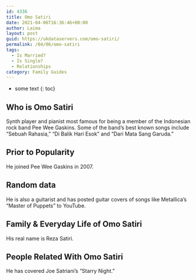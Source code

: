 ```yaml
---
id: 4336
title: Omo Satiri
date: 2021-04-06T16:36:46+00:00
author: Laima
layout: post
guid: https://ukdataservers.com/omo-satiri/
permalink: /04/06/omo-satiri
tags:
  - Is Married?
  - Is Single?
  - Relationships
category: Family Guides
---
```


* some text
{: toc}


## Who is Omo Satiri
                  
                  
                  
Synth player and pianist most famous for being a member of the Indonesian rock band Pee Wee Gaskins. Some of the band&#8217;s best known songs include &#8220;Sebuah Rahasia,&#8221; &#8220;Di Balik Hari Esok&#8221; and &#8220;Dari Mata Sang Garuda.&#8221; 
                  
              
            
              
            
                
                
                
## Prior to Popularity
                  
                  
                  
He joined Pee Wee Gaskins in 2007.
                  
              
            
              
            
                
                
                
## Random data
                  
                  
                  
He is also a guitarist and has posted guitar covers of songs like Metallica&#8217;s &#8220;Master of Puppets&#8221; to YouTube. 
                  
              
            
              
            
                
                
                
## Family & Everyday Life of Omo Satiri
                  
                  
                  
His real name is Reza Satiri. 
                  
              
            
              
            
                
                
                
## People Related With Omo Satiri
                  
                  
                  
He has covered Joe Satriani&#8217;s &#8220;Starry Night.&#8221; 
                  
              
            
              
            
                
              
            
              
              
            
            
              
            
          
          
          
